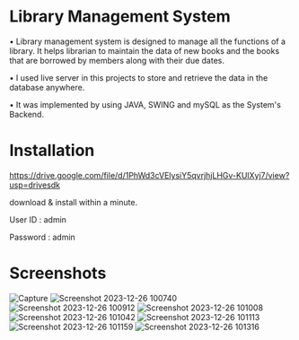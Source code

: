 # Library Management System

 • Library management system is designed to manage all the functions of a library. It helps librarian to maintain the data of new books and the books that are borrowed by members along with their due dates.
 
 • I used live server in this projects to store and retrieve the data  in the database anywhere. 
 
 • It was implemented by using JAVA, SWING and mySQL as the System's Backend.


 # Installation

https://drive.google.com/file/d/1PhWd3cVElysiY5qvrjhjLHGv-KUlXyj7/view?usp=drivesdk

download & install within a minute.

User ID : admin

Password : admin

 # Screenshots

 ![Capture](https://github.com/karthickK-jDev/Library-Management-System/assets/154741020/7ffbddd4-c894-45b3-b6f8-666a3ce73523)
![Screenshot 2023-12-26 100740](https://github.com/karthickK-jDev/Library-Management-System/assets/154741020/4efd2b42-07a4-4882-8d5f-4e0b1c395d34)
![Screenshot 2023-12-26 100912](https://github.com/karthickK-jDev/Library-Management-System/assets/154741020/8e27d07b-d164-4ad7-b4e8-2b3ffda2e263)
![Screenshot 2023-12-26 101008](https://github.com/karthickK-jDev/Library-Management-System/assets/154741020/b3dca0c0-c7b7-461f-a640-d06e1a1d6919)
![Screenshot 2023-12-26 101042](https://github.com/karthickK-jDev/Library-Management-System/assets/154741020/d45f563f-90d8-47fc-95f2-5d9680646c10)
![Screenshot 2023-12-26 101113](https://github.com/karthickK-jDev/Library-Management-System/assets/154741020/bdce27ad-5194-4e66-8185-293429719af1)
![Screenshot 2023-12-26 101159](https://github.com/karthickK-jDev/Library-Management-System/assets/154741020/13031123-8dab-4737-b833-7759a20774bb)
![Screenshot 2023-12-26 101316](https://github.com/karthickK-jDev/Library-Management-System/assets/154741020/3294db20-65b6-4dcb-b882-3d6d3f8218d7)
